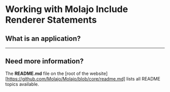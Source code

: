 # Working with Molajo Include Renderer Statements #

## What is an application? ##

---


## Need more information? ##

The **README.md** file on the [root of the website][https://github.com/Molajo/Molajo/blob/core/readme.md] lists all README topics available.
